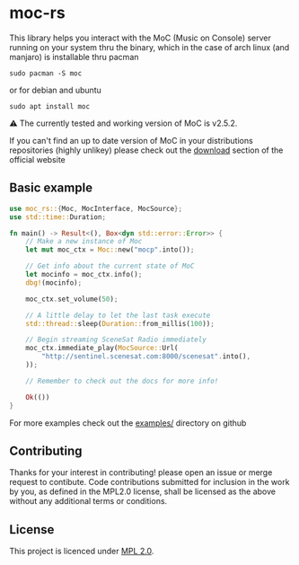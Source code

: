 # moc-rs
This library helps you interact with the MoC (Music on Console) server running on 
your system thru the binary, which in the case of arch linux (and manjaro) is 
installable thru pacman
```
sudo pacman -S moc
```
or for debian and ubuntu
```
sudo apt install moc
```

⚠️ The currently tested and working version of MoC is v2.5.2.

If you can't find an up to date version of MoC in your distributions 
repositories (highly unlikey) please check out the
[download](https://moc.daper.net/download) section of the official website

## Basic example
```rust
use moc_rs::{Moc, MocInterface, MocSource};
use std::time::Duration;

fn main() -> Result<(), Box<dyn std::error::Error>> {
    // Make a new instance of Moc
    let mut moc_ctx = Moc::new("mocp".into());

    // Get info about the current state of MoC
    let mocinfo = moc_ctx.info();
    dbg!(mocinfo);

    moc_ctx.set_volume(50);

    // A little delay to let the last task execute
    std::thread::sleep(Duration::from_millis(100));

    // Begin streaming SceneSat Radio immediately
    moc_ctx.immediate_play(MocSource::Url(
        "http://sentinel.scenesat.com:8000/scenesat".into(),
    ));

    // Remember to check out the docs for more info!

    Ok(())
}
```
For more examples check out the [examples/][examples] directory on github

[examples]: https://github.com/phnixir/moc-rs

## Contributing
Thanks for your interest in contributing! please open an issue or merge request
to contibute. Code contributions submitted for inclusion in the work by you, as
defined in the MPL2.0 license, shall be licensed as the above without any
additional terms or conditions.


## License
This project is licenced under [MPL 2.0][license].

[license]: https://www.mozilla.org/en-US/MPL/2.0/
